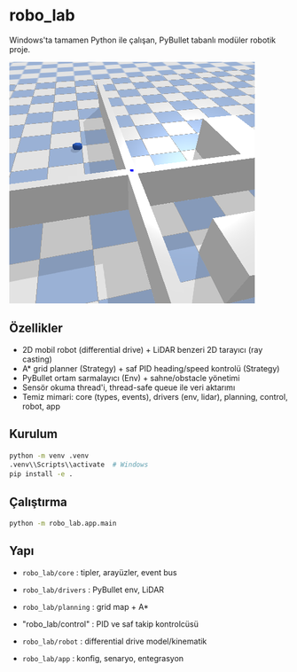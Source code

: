 # robo_lab
Windows'ta tamamen Python ile çalışan, PyBullet tabanlı modüler robotik proje.

![Py robo](pyrobo.png)

## Özellikler
- 2D mobil robot (differential drive) + LiDAR benzeri 2D tarayıcı (ray casting)
- A* grid planner (Strategy) + saf PID heading/speed kontrolü (Strategy)
- PyBullet ortam sarmalayıcı (Env) + sahne/obstacle yönetimi
- Sensör okuma thread'i, thread-safe queue ile veri aktarımı
- Temiz mimari: core (types, events), drivers (env, lidar), planning, control, robot, app

## Kurulum
```bash
python -m venv .venv
.venv\\Scripts\\activate  # Windows
pip install -e .
```

## Çalıştırma
```bash
python -m robo_lab.app.main
```

## Yapı
- `robo_lab/core` : tipler, arayüzler, event bus
- `robo_lab/drivers` : PyBullet env, LiDAR
- `robo_lab/planning` : grid map + A*
- "robo_lab/control" : PID ve saf takip kontrolcüsü
- `robo_lab/robot` : differential drive model/kinematik

- `robo_lab/app` : konfig, senaryo, entegrasyon
